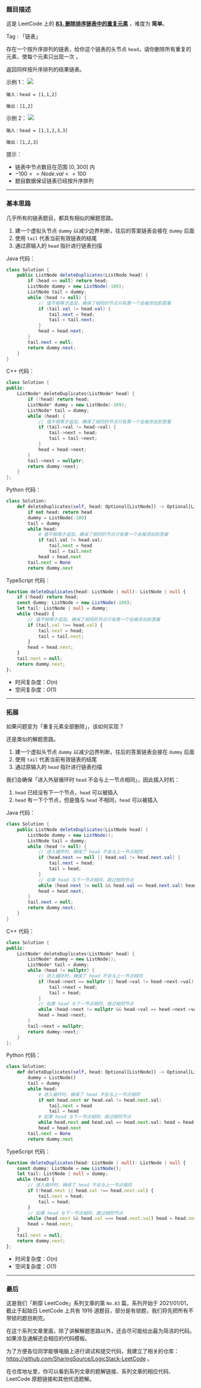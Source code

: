 ### 题目描述

这是 LeetCode 上的 **[83. 删除排序链表中的重复元素](https://leetcode-cn.com/problems/remove-duplicates-from-sorted-list/solution/tong-yong-shan-chu-zhong-fu-jie-dian-lia-101c/)** ，难度为 **简单**。

Tag : 「链表」



存在一个按升序排列的链表，给你这个链表的头节点 `head`，请你删除所有重复的元素，使每个元素只出现一次 。

返回同样按升序排列的结果链表。

示例 1：
![](https://assets.leetcode.com/uploads/2021/01/04/list1.jpg)

```
输入：head = [1,1,2]

输出：[1,2]
```
示例 2：
![](https://assets.leetcode.com/uploads/2021/01/04/list2.jpg)
```
输入：head = [1,1,2,3,3]

输出：[1,2,3]
```

提示：
* 链表中节点数目在范围 $[0, 300]$ 内
* $-100 <= Node.val <= 100$
* 题目数据保证链表已经按升序排列

---

### 基本思路

几乎所有的链表题目，都具有相似的解题思路。

1. 建一个虚拟头节点 `dummy` 以减少边界判断，往后的答案链表会接在 `dummy` 后面
2. 使用 `tail` 代表当前有效链表的结尾
3. 通过原输入的 `head` 指针进行链表扫描

Java 代码：
```Java
class Solution {
    public ListNode deleteDuplicates(ListNode head) {
        if (head == null) return head;
        ListNode dummy = new ListNode(-109);
        ListNode tail = dummy;
        while (head != null) {
            // 值不相等才追加，确保了相同的节点只有第一个会被添加到答案
            if (tail.val != head.val) {
                tail.next = head;
                tail = tail.next;
            }
            head = head.next;
        }
        tail.next = null;
        return dummy.next;
    }   
}
```
C++ 代码：
```C++
class Solution {
public:
    ListNode* deleteDuplicates(ListNode* head) {
        if (!head) return head;
        ListNode* dummy = new ListNode(-109);
        ListNode* tail = dummy;
        while (head) {
            // 值不相等才追加，确保了相同的节点只有第一个会被添加到答案
            if (tail->val != head->val) {
                tail->next = head;
                tail = tail->next;
            }
            head = head->next;
        }
        tail->next = nullptr;
        return dummy->next;
    }
};
```
Python 代码：
```Python
class Solution:
    def deleteDuplicates(self, head: Optional[ListNode]) -> Optional[ListNode]:
        if not head: return head
        dummy = ListNode(-109)
        tail = dummy
        while head:
            # 值不相等才追加，确保了相同的节点只有第一个会被添加到答案
            if tail.val != head.val:
                tail.next = head
                tail = tail.next
            head = head.next
        tail.next = None
        return dummy.next
```
TypeScript 代码：
```TypeScript
function deleteDuplicates(head: ListNode | null): ListNode | null {
    if (!head) return head;
    const dummy: ListNode = new ListNode(-109);
    let tail: ListNode | null = dummy;
    while (head) {
        // 值不相等才追加，确保了相同的节点只有第一个会被添加到答案
        if (tail.val !== head.val) {
            tail.next = head;
            tail = tail.next;
        }
        head = head.next;
    }
    tail.next = null;
    return dummy.next;
};
```
* 时间复杂度：$O(n)$
* 空间复杂度：$O(1)$

---

### 拓展

如果问题变为「重复元素全部删除」，该如何实现？

还是类似的解题思路。

1. 建一个虚拟头节点 `dummy` 以减少边界判断，往后的答案链表会接在 `dummy` 后面
2. 使用 `tail` 代表当前有效链表的结尾
3. 通过原输入的 `head` 指针进行链表扫描

我们会确保「进入外层循环时 `head` 不会与上一节点相同」，因此插入时机：

1. `head` 已经没有下一个节点，`head` 可以被插入
2. `head` 有一下个节点，但是值与 `head` 不相同，`head` 可以被插入

Java 代码：
```Java
class Solution {
    public ListNode deleteDuplicates(ListNode head) {
        ListNode dummy = new ListNode();
        ListNode tail = dummy;
        while (head != null) {
            // 进入循环时，确保了 head 不会与上一节点相同
            if (head.next == null || head.val != head.next.val) {
                tail.next = head;
                tail = head;
            }
            // 如果 head 与下一节点相同，跳过相同节点
            while (head.next != null && head.val == head.next.val) head = head.next;
            head = head.next;
        }
        tail.next = null;
        return dummy.next;
    }
}
```
C++ 代码：
```C++
class Solution {
public:
    ListNode* deleteDuplicates(ListNode* head) {
        ListNode* dummy = new ListNode();
        ListNode* tail = dummy;
        while (head != nullptr) {
            // 进入循环时，确保了 head 不会与上一节点相同
            if (head->next == nullptr || head->val != head->next->val) {
                tail->next = head;
                tail = head;
            }
            // 如果 head 与下一节点相同，跳过相同节点
            while (head->next != nullptr && head->val == head->next->val) head = head->next;
            head = head->next;
        }
        tail->next = nullptr;
        return dummy->next;
    }
};
```
Python 代码：
```Python
class Solution:
    def deleteDuplicates(self, head: Optional[ListNode]) -> Optional[ListNode]:
        dummy = ListNode()
        tail = dummy
        while head:
            # 进入循环时，确保了 head 不会与上一节点相同
            if not head.next or head.val != head.next.val:
                tail.next = head
                tail = head
            # 如果 head 与下一节点相同，跳过相同节点
            while head.next and head.val == head.next.val: head = head.next
            head = head.next
        tail.next = None
        return dummy.next
```
TypeScript 代码：
```TypeScript
function deleteDuplicates(head: ListNode | null): ListNode | null {
    const dummy: ListNode = new ListNode();
    let tail: ListNode | null = dummy;
    while (head) {
        // 进入循环时，确保了 head 不会与上一节点相同
        if (!head.next || head.val !== head.next.val) {
            tail.next = head;
            tail = head;
        }
        // 如果 head 与下一节点相同，跳过相同节点
        while (head.next && head.val === head.next.val) head = head.next;
        head = head.next;
    }
    tail.next = null;
    return dummy.next;
};
```
* 时间复杂度：$O(n)$
* 空间复杂度：$O(1)$

---

### 最后

这是我们「刷穿 LeetCode」系列文章的第 `No.83` 篇，系列开始于 2021/01/01，截止于起始日 LeetCode 上共有 1916 道题目，部分是有锁题，我们将先把所有不带锁的题目刷完。

在这个系列文章里面，除了讲解解题思路以外，还会尽可能给出最为简洁的代码。如果涉及通解还会相应的代码模板。

为了方便各位同学能够电脑上进行调试和提交代码，我建立了相关的仓库：https://github.com/SharingSource/LogicStack-LeetCode 。

在仓库地址里，你可以看到系列文章的题解链接、系列文章的相应代码、LeetCode 原题链接和其他优选题解。

